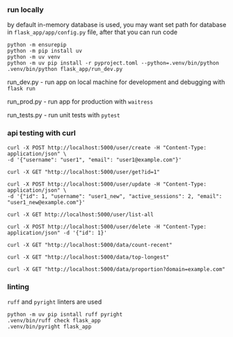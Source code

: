 ### run locally

by default in-memory database is used, you may want set path for database in `flask_app/app/config.py` file, after that you can run code

```shell
python -m ensurepip
python -m pip install uv
python -m uv venv
python -m uv pip install -r pyproject.toml --python=.venv/bin/python
.venv/bin/python flask_app/run_dev.py
```
run_dev.py - run app on local machine for development and debugging with `flask run`

run_prod.py - run app for production with `waitress`

run_tests.py - run unit tests with `pytest`

### api testing with curl

```shell
curl -X POST http://localhost:5000/user/create -H "Content-Type: application/json" \
-d '{"username": "user1", "email": "user1@example.com"}'
```

```shell
curl -X GET "http://localhost:5000/user/get?id=1"
```

```shell
curl -X POST http://localhost:5000/user/update -H "Content-Type: application/json" \
-d '{"id": 1, "username": "user1_new", "active_sessions": 2, "email": "user1_new@example.com"}'
```

```shell
curl -X GET http://localhost:5000/user/list-all
```

```shell
curl -X POST http://localhost:5000/user/delete -H "Content-Type: application/json" -d '{"id": 1}'
```

```shell
curl -X GET "http://localhost:5000/data/count-recent"
```

```shell
curl -X GET "http://localhost:5000/data/top-longest"
```

```shell
curl -X GET "http://localhost:5000/data/proportion?domain=example.com"
```

### linting

`ruff` and `pyright` linters are used

```shell
python -m uv pip isntall ruff pyright
.venv/bin/ruff check flask_app
.venv/bin/pyright flask_app
```

